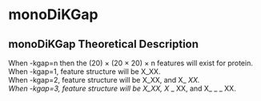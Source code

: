 # monoDiKGap
## monoDiKGap Theoretical Description
When -kgap=n then the (20) × (20 × 20) × n features will exist for protein.  
When -kgap=1, feature structure will be X_XX.  
When -kgap=2, feature structure will be X_XX, and X_ _XX.  
When -kgap=3, feature structure will be X_XX, X_ _ XX, and X_ _ _ XX.  
